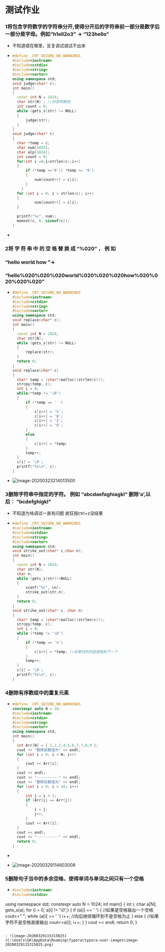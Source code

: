 

# 测试作业

### 1将包含字符数字的字符串分开,使得分开后的字符串前一部分是数字后一部分是字母。例如“h1ell2o3” -> “123hello”

- 不知道错在哪里，反复调试调试不出来

- ```c++
  #define _CRT_SECURE_NO_WARNINGS
  #include<iostream>
  #include<cstdio>
  #include<string>
  #include<vector>
  using namespace std;
  void judge(char* c);
  int main() 
  {
  	const int N = 1024;
  	char str[N] ; //存放用数组
  	int count = 0;
  	while (gets_s(str) != NULL) 
  	{
  		judge(str);
  	}
  }
  void judge(char* c)
  {
  	char *temp = c;
  	char num[1024];
  	char alp[1024];
  	int count = 0;
  	for(int i =0;i<strlen(c);i++)
  	{
  		if (*temp >='0'|| *temp <= '9')
  		{
  			num[count++] = c[i];
  		}
      }
  	for (int i = 0; i < strlen(c); i++)
  	{
  			num[count++] = c[i];
  	}
  	
  	printf("%s", num);
  	memset(c, 0, sizeof(c));
  }
  ```

- 

### 2将 字 符 串 中 的 空 格 替 换 成 “%020” ， 例 如

### “hello world how ”->

### “hello%020%020%020world%020%020%020how%020%020%020%020”

- ```c++
  #define _CRT_SECURE_NO_WARNINGS
  #include<iostream>
  #include<cstdio>
  #include<string>
  #include<vector>
  using namespace std;
  void replace(char* c);
  int main() 
  {
  	const int N = 1024;
  	char str[N];
  	while (gets_s(str) != NULL)
  	{
  		replace(str);
  	}
  	return 0;
  }
  void replace(char* c)
  {
  	char* temp = (char*)malloc((strlen(c)));
  	strcpy(temp, c);
  	int i = 0;
  	while(*temp != '\0')
  	{
  		if (*temp == ' ')
  		{
  			c[i++] = '%';
  			c[i++] = '0';
  			c[i++] = '2';
  			c[i++] = '0';
  		}
  		else
  		{
  			c[i++] = *temp;
  		}
  		temp++;
  	}
  	c[i] = '\0';
  	printf("%s\n", c);
  }
  ```

- ![image-20200323214013500](C:\Users\GK\AppData\Roaming\Typora\typora-user-images\image-20200323214013500.png)

### 3删除字符串中指定的字符。 例如 “abcdaefaghiagkl“ 删除‘a’,以后： “bcdefghigkl”

- 不知道为啥调试一直有问题 疯狂按ctrl+z没结果

- ```c++
  #define _CRT_SECURE_NO_WARNINGS
  #include<iostream>
  #include<cstdio>
  #include<string>
  #include<vector>
  using namespace std;
  void strike_out(char* c,char n);
  int main()
  {
  	const int N = 1024;
  	char str[N];
  	char n;
  	while (gets_s(str)!=NULL)
  	{
  		scanf("%c", &n);
  		strike_out(str,n);
  	}
  	return 0;
  }
  void strike_out(char* c, char n)
  {
  	char* temp = (char*)malloc((strlen(c)));
  	strcpy(temp, c);
  	int i = 0;
  	while (*temp != '\0')
  	{
  		if (*temp == 'n')
  		{
  			c[i++] = *temp; //如果找到则直接跳到下一个
  		}
  		temp++;
  	}
  	c[i] = '\0';
  	printf("%s\n", c);
  }
  ```

### 4删除有序数组中的重复元素

- ```c++
  #define _CRT_SECURE_NO_WARNINGS
  constexpr auto N = 10;
  #include<iostream>
  #include<cstdio>
  #include<string>
  #include<vector>
  using namespace std;
  int main()
  {
  	int Arr[N] = { 1,2,2,4,5,6,7,7,8,9 };	
  	cout << "删除前数组为" << endl;
  	for (int i = 0; i < N; i++)
  	{
  		cout << Arr[i];
  	}
  	cout << endl;
  	cout << "----------" << endl;
  	cout << "删除后数组为" << endl;
  	for (int i = 0; i < 10; i++)
  	{
  		int j = i + 1;
  		if (Arr[i] == Arr[j])
  		{
  			i = j;
  			j++;
  		}
  		cout << Arr[i];
  	}
  	cout << endl;
  	cout << "----------" << endl;
  	return 0;
  }
  
  ```

- 

- ![image-20200329114603008](C:\Users\GK\AppData\Roaming\Typora\typora-user-images\image-20200329114603008.png)

### 5删除句子当中的多余空格，使得单词与单词之间只有一个空格

- ```c++
  #include<iostream>  
  #include<cstdio>
using namespace std;
  constexpr auto N = 1024;
  int main()
  {
      int i;
      char a[N];
      gets_s(a);
      for (i = 0; a[i] != '\0';) {
          if (a[i] == ' ') {          //如果是空格输出一个空格
              cout<<" ";
              while (a[i] == ' ') i++; //向后继续循环到不是空格为止
          }
          else {                      //如果字符不是空格直接输出
              cout<<a[i];
              i++;
          }
      }
      cout << endl;
      return 0;
  }
  ```
  
- ![image-20200329115315025](C:\Users\GK\AppData\Roaming\Typora\typora-user-images\image-20200329115315025.png)


